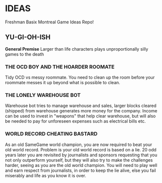 # IDEAS
Freshman Basix Montreal Game Ideas Repo!

## YU-GI-OH-ISH
**General Premise** Larger than life characters plays unproportionally silly games to the death

### THE OCD BOY AND THE HOARDER ROOMATE
Tidy OCD vs messy roommate. You need to clean up the room before your roommate messes it up beyond what is possible to clean.  

### THE LONELY WAREHOUSE BOT
Warehouse bot tries to manage warehouse and sales, larger blocks cleared (shipped) from warehouse generates more money for the company. Income can be used to invest in "weapons" that help clear warehouse, but will also be needed to pay for unforeseen expenses such as electrical bills etc.  

### WORLD RECORD CHEATING BASTARD
As an old SameGame world champion, you are now required to beat your old world record. Problem is your old world record is based on a lie. 20 odd years later you are revisited by journalists and sponsors requesting that you not only outperform yourself, but they will also try to make the challenges harder, seeing as you are the old world champion. You will need to play well and earn respect from journalists, in order to keep the lie alive, else you fail miserably and life as you know it is over.  
